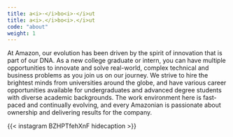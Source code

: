 ```yaml
---
title: a<i>·</i>bo<i>·</i>ut
title: a<i>.</i>bo<i>.</i>ut
code: "about"
weight: 1
---
```


At Amazon, our evolution has been driven by the spirit of innovation that is part of our DNA. As a new college graduate or intern, you can have multiple opportunities to innovate and solve real-world, complex technical and business problems as you join us on our journey.
We strive to hire the brightest minds from universities around the globe, and have various career opportunities available for undergraduates and advanced degree students with diverse academic backgrounds.
The work environment here is fast-paced and continually evolving, and every Amazonian is passionate about ownership and delivering results for the company.

{{< instagram BZHPTfehXnF hidecaption >}}